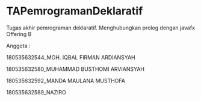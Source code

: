 # TAPemrogramanDeklaratif
Tugas akhir pemrograman deklaratif. Menghubungkan prolog dengan javafx
Offering B

Anggota :

180535632544_MOH. IQBAL FIRMAN ARDIANSYAH

180535632580_MUHAMMAD BUSTHOMI ARVIANSYAH

180535632592_MANDA MAULANA MUSTHOFA

180535632589_NAZIRO

